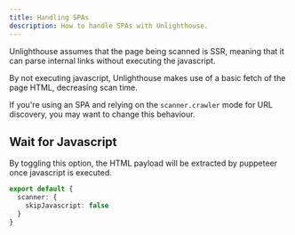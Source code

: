 ```yaml
---
title: Handling SPAs
description: How to handle SPAs with Unlighthouse.
---
```


Unlighthouse assumes that the page being scanned is SSR,
meaning that it can parse internal links without executing the javascript.

By not executing javascript, Unlighthouse makes use of a basic fetch of the page HTML, decreasing scan time.

If you're using an SPA and relying on the `scanner.crawler` mode for URL discovery, you may want to change this behaviour.

## Wait for Javascript

By toggling this option, the HTML payload will be extracted by puppeteer once javascript is executed.

```ts
export default {
  scanner: {
    skipJavascript: false
  }
}
```
